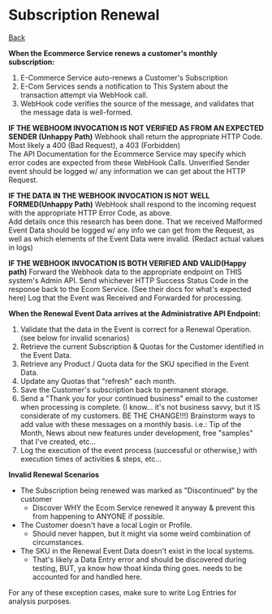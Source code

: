 # Subscription Renewal
[Back](/docs/UseCases.md "Back to Use Case List")  

**When the Ecommerce Service renews a customer's monthly subscription:**  

1. E-Commerce Service auto-renews a Customer's Subscription
2. E-Com Services sends a notification to This System about the transaction attempt via WebHook call.
3. WebHook code verifies the source of the message, and validates that the message data is well-formed.

**IF THE WEBHOOM INVOCATION IS NOT VERIFIED AS FROM AN EXPECTED SENDER (Unhappy Path)**
Webhook shall return the appropriate HTTP Code.  Most likely a 400 (Bad Request), a 403 (Forbidden)  
The API Documentation for the Ecommerce Service may specify which error codes are expected from these WebHook Calls.
Unverified Sender event should be logged w/ any information we can get about the HTTP Request.

**IF THE DATA IN THE WEBHOOK INVOCATION IS NOT WELL FORMED(Unhappy Path)**
WebHook shall respond to the incoming request with the appropriate HTTP Error Code, as above.  
Add details once this research has been done.
That we received Malformed Event Data should be logged w/ any info we can get from the Request, as well as which elements of the Event Data were invalid.  (Redact actual values in logs)


**IF THE WEBHOOK INVOCATION IS BOTH VERIFIED AND VALID(Happy path)**
Forward the Webhook data to the appropriate endpoint on THIS system's Admin API.
Send whichever HTTP Success Status Code in the response back to the Ecom Service.  (See their docs for what's expected here)
Log that the Event was Received and Forwarded for processing.

**When the Renewal Event Data arrives at the Administrative API Endpoint:**
1. Validate that the data in the Event is correct for a Renewal Operation. (see below for invalid scenarios)
2. Retrieve the current Subscription & Quotas for the Customer identified in the Event Data.
3. Retrieve any Product / Quota data for the SKU specified in the Event Data.
4. Update any Quotas that "refresh" each month.
5. Save the Customer's subscription back to permanent storage.
6. Send a "Thank you for your continued business" email to the customer when processing is complete.  (I know... it's not business savvy, but it IS considerate of my customers.  BE THE CHANGE!!!)  Brainstorm ways to add value with these messages on a monthly basis.  i.e.:  Tip of the Month, News about new features under development, free "samples" that I've created, etc...
7. Log the execution of the event process (successful or otherwise,) with execution times of activities & steps, etc...

**Invalid Renewal Scenarios**
- The Subscription being renewed was marked as "Discontinued" by the customer
  - Discover WHY the Ecom Service renewed it anyway & prevent this from happening to ANYONE if possible.
- The Customer doesn't have a local Login or Profile.
  - Should never happen, but it might via some weird combination of circumstances.
- The SKU in the Renewal Event Data doesn't exist in the local systems.
  - That's likely a Data Entry error and should be discovered during testing, BUT, ya know how thoat kinda thing goes.  needs to be accounted for and handled here.

For any of these exception cases, make sure to write Log Entries for analysis purposes.
